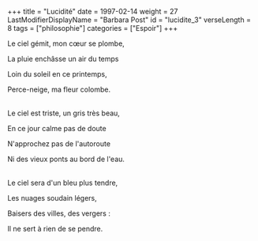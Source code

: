 +++
title = "Lucidité"
date = 1997-02-14
weight = 27
LastModifierDisplayName = "Barbara Post"
id = "lucidite_3"
verseLength = 8
tags = ["philosophie"]
categories = ["Espoir"]
+++

Le ciel gémit, mon cœur se plombe,

La pluie enchâsse un air du temps

Loin du soleil en ce printemps,

Perce-neige, ma fleur colombe.

 \
Le ciel est triste, un gris très beau,

En ce jour calme pas de doute

N'approchez pas de l'autoroute

Ni des vieux ponts au bord de l'eau.

 \
Le ciel sera d'un bleu plus tendre,

Les nuages soudain légers,

Baisers des villes, des vergers :

Il ne sert à rien de se pendre.
